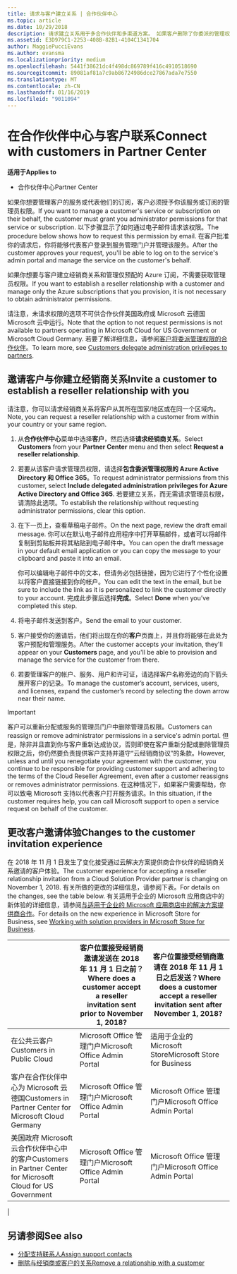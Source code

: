 ```yaml
---
title: 请求与客户建立关系 | 合作伙伴中心
ms.topic: article
ms.date: 10/29/2018
description: 请求建立关系用于多合作伙伴和多渠道方案。 如果客户删除了你委派的管理权限，并且你需要恢复它们才可以提供预配或支持，请求建立关系也十分有用。
ms.assetid: E3D979C1-2253-408B-82B1-4104C1341704
author: MaggiePucciEvans
ms.author: evansma
ms.localizationpriority: medium
ms.openlocfilehash: 5441f38621dc4f498dc869789f416c4910518690
ms.sourcegitcommit: 89081af81a7c9ab86724986dce27867ada7e7550
ms.translationtype: MT
ms.contentlocale: zh-CN
ms.lasthandoff: 01/16/2019
ms.locfileid: "9011094"
---
```

# <a name="connect-with-customers-in-partner-center"></a><span data-ttu-id="da3fe-104">在合作伙伴中心与客户联系</span><span class="sxs-lookup"><span data-stu-id="da3fe-104">Connect with customers in Partner Center</span></span>

**<span data-ttu-id="da3fe-105">适用于</span><span class="sxs-lookup"><span data-stu-id="da3fe-105">Applies to</span></span>**

-  <span data-ttu-id="da3fe-106">合作伙伴中心</span><span class="sxs-lookup"><span data-stu-id="da3fe-106">Partner Center</span></span>

<span data-ttu-id="da3fe-107">如果你想要管理客户的服务或代表他们的订阅，客户必须授予你该服务或订阅的管理员权限。</span><span class="sxs-lookup"><span data-stu-id="da3fe-107">If you want to manage a customer's service or subscription on their behalf, the customer must grant you administrator permissions for that service or subscription.</span></span> <span data-ttu-id="da3fe-108">以下步骤显示了如何通过电子邮件请求该权限。</span><span class="sxs-lookup"><span data-stu-id="da3fe-108">The procedure below shows how to request this permission by email.</span></span> <span data-ttu-id="da3fe-109">在客户批准你的请求后，你将能够代表客户登录到服务管理门户并管理该服务。</span><span class="sxs-lookup"><span data-stu-id="da3fe-109">After the customer approves your request, you'll be able to log on to the service's admin portal and manage the service on the customer's behalf.</span></span>

<span data-ttu-id="da3fe-110">如果你想要与客户建立经销商关系和管理仅预配的 Azure 订阅，不需要获取管理员权限。</span><span class="sxs-lookup"><span data-stu-id="da3fe-110">If you want to establish a reseller relationship with a customer and manage only the Azure subscriptions that you provision, it is not necessary to obtain administrator permissions.</span></span>

<span data-ttu-id="da3fe-111">请注意，未请求权限的选项不可供合作伙伴美国政府或 Microsoft 云德国 Microsoft 云中运行。</span><span class="sxs-lookup"><span data-stu-id="da3fe-111">Note that the option to not request permissions is not available to partners operating in Microsoft Cloud for US Government or Microsoft Cloud Germany.</span></span> <span data-ttu-id="da3fe-112">若要了解详细信息，请参阅[客户将委派管理权限的合作伙伴](https://docs.microsoft.com/en-us/partner-center/customers_revoke_admin_privileges)。</span><span class="sxs-lookup"><span data-stu-id="da3fe-112">To learn more, see [Customers delegate administration privileges to partners](https://docs.microsoft.com/en-us/partner-center/customers_revoke_admin_privileges).</span></span>


## <a name="invite-a-customer-to-establish-a-reseller-relationship-with-you"></a><span data-ttu-id="da3fe-113">邀请客户与你建立经销商关系</span><span class="sxs-lookup"><span data-stu-id="da3fe-113">Invite a customer to establish a reseller relationship with you</span></span>

<span data-ttu-id="da3fe-114">请注意，你可以请求经销商关系将客户从其所在国家/地区或在同一个区域内。</span><span class="sxs-lookup"><span data-stu-id="da3fe-114">Note, you can request a reseller relationship with a customer from within your country or your same region.</span></span>

1.  <span data-ttu-id="da3fe-115">从**合作伙伴中心**菜单中选择**客户**，然后选择**请求经销商关系**。</span><span class="sxs-lookup"><span data-stu-id="da3fe-115">Select **Customers** from your **Partner Center** menu and then select **Request a reseller relationship**.</span></span>

2.  <span data-ttu-id="da3fe-116">若要从该客户请求管理员权限，请选择**包含委派管理权限的 Azure Active Directory 和 Office 365**。</span><span class="sxs-lookup"><span data-stu-id="da3fe-116">To request administrator permissions from this customer, select **Include delegated administration privileges for Azure Active Directory and Office 365**.</span></span> <span data-ttu-id="da3fe-117">若要建立关系，而无需请求管理员权限，请清除此选项。</span><span class="sxs-lookup"><span data-stu-id="da3fe-117">To establish the relationship without requesting administrator permissions, clear this option.</span></span> 

3.  <span data-ttu-id="da3fe-118">在下一页上，查看草稿电子邮件。</span><span class="sxs-lookup"><span data-stu-id="da3fe-118">On the next page, review the draft email message.</span></span> <span data-ttu-id="da3fe-119">你可以在默认电子邮件应用程序中打开草稿邮件，或者可以将邮件复制到剪贴板并将其粘贴到电子邮件中。</span><span class="sxs-lookup"><span data-stu-id="da3fe-119">You can open the draft message in your default email application or you can copy the message to your clipboard and paste it into an email.</span></span> 

    <span data-ttu-id="da3fe-120">你可以编辑电子邮件中的文本，但请务必包括链接，因为它进行了个性化设置以将客户直接链接到你的帐户。</span><span class="sxs-lookup"><span data-stu-id="da3fe-120">You can edit the text in the email, but be sure to include the link as it is personalized to link the customer directly to your account.</span></span> <span data-ttu-id="da3fe-121">完成此步骤后选择**完成**。</span><span class="sxs-lookup"><span data-stu-id="da3fe-121">Select **Done** when you’ve completed this step.</span></span>

3.  <span data-ttu-id="da3fe-122">将电子邮件发送到客户。</span><span class="sxs-lookup"><span data-stu-id="da3fe-122">Send the email to your customer.</span></span>

5.  <span data-ttu-id="da3fe-123">客户接受你的邀请后，他们将出现在你的**客户**页面上，并且你将能够在此处为客户预配和管理服务。</span><span class="sxs-lookup"><span data-stu-id="da3fe-123">After the customer accepts your invitation, they'll appear on your **Customers** page, and you'll be able to provision and manage the service for the customer from there.</span></span>

 
6.  <span data-ttu-id="da3fe-124">若要管理客户的帐户、服务、用户和许可证，请选择客户名称旁边的向下箭头展开客户的记录。</span><span class="sxs-lookup"><span data-stu-id="da3fe-124">To manage the customer’s account, services, users, and licenses, expand the customer’s record by selecting the down arrow near their name.</span></span>


> [!IMPORTANT]  
> <span data-ttu-id="da3fe-125">客户可以重新分配或服务的管理员门户中删除管理员权限。</span><span class="sxs-lookup"><span data-stu-id="da3fe-125">Customers can reassign or remove administrator permissions in a service's admin portal.</span></span> <span data-ttu-id="da3fe-126">但是，除非并且直到你与客户重新达成协议，否则即使在客户重新分配或删除管理员权限之后，你仍然要负责提供客户支持并遵守“云经销商协议”的条款。</span><span class="sxs-lookup"><span data-stu-id="da3fe-126">However, unless and until you renegotiate your agreement with the customer, you continue to be responsible for providing customer support and adhering to the terms of the Cloud Reseller Agreement, even after a customer reassigns or removes administrator permissions.</span></span> <span data-ttu-id="da3fe-127">在这种情况下，如果客户需要帮助，你可以致电 Microsoft 支持以代表客户打开服务请求。</span><span class="sxs-lookup"><span data-stu-id="da3fe-127">In this situation, if the customer requires help, you can call Microsoft support to open a service request on behalf of the customer.</span></span>

## <a name="changes-to-the-customer-invitation-experience"></a><span data-ttu-id="da3fe-128">更改客户邀请体验</span><span class="sxs-lookup"><span data-stu-id="da3fe-128">Changes to the customer invitation experience</span></span>

<span data-ttu-id="da3fe-129">在 2018 年 11 月 1 日发生了变化接受通过云解决方案提供商合作伙伴的经销商关系邀请的客户体验。</span><span class="sxs-lookup"><span data-stu-id="da3fe-129">The customer experience for accepting a reseller relationship invitation from a Cloud Solution Provider partner is changing on November 1, 2018.</span></span> <span data-ttu-id="da3fe-130">有关所做的更改的详细信息，请参阅下表。</span><span class="sxs-lookup"><span data-stu-id="da3fe-130">For details on the changes, see the table below.</span></span> <span data-ttu-id="da3fe-131">有关适用于企业的 Microsoft 应用商店中的新体验的详细信息，请参阅[与适用于企业的 Microsoft 应用商店中的解决方案提供商合作](https://docs.microsoft.com/en-us/microsoft-store/work-with-partner-microsoft-store-business)。</span><span class="sxs-lookup"><span data-stu-id="da3fe-131">For details on the new experience in Microsoft Store for Business, see [Working with solution providers in Microsoft Store for Business](https://docs.microsoft.com/en-us/microsoft-store/work-with-partner-microsoft-store-business).</span></span>

|  | <span data-ttu-id="da3fe-132">客户位置接受经销商邀请发送在 2018 年 11 月 1 日之前？</span><span class="sxs-lookup"><span data-stu-id="da3fe-132">Where does a customer accept a reseller invitation sent prior to November 1, 2018?</span></span> | <span data-ttu-id="da3fe-133">客户位置接受经销商邀请在 2018 年 11 月 1 日之后发送？</span><span class="sxs-lookup"><span data-stu-id="da3fe-133">Where does a customer accept a reseller invitation sent after November 1, 2018?</span></span> |
|---------|---------|---------
| <span data-ttu-id="da3fe-134">在公共云客户</span><span class="sxs-lookup"><span data-stu-id="da3fe-134">Customers in Public Cloud</span></span> | <span data-ttu-id="da3fe-135">Microsoft Office 管理门户</span><span class="sxs-lookup"><span data-stu-id="da3fe-135">Microsoft Office Admin Portal</span></span> | <span data-ttu-id="da3fe-136">适用于企业的 Microsoft Store</span><span class="sxs-lookup"><span data-stu-id="da3fe-136">Microsoft Store for Business</span></span> |
| <span data-ttu-id="da3fe-137">客户在合作伙伴中心为 Microsoft 云德国</span><span class="sxs-lookup"><span data-stu-id="da3fe-137">Customers in Partner Center for Microsoft Cloud Germany</span></span> | <span data-ttu-id="da3fe-138">Microsoft Office 管理门户</span><span class="sxs-lookup"><span data-stu-id="da3fe-138">Microsoft Office Admin Portal</span></span> | <span data-ttu-id="da3fe-139">Microsoft Office 管理门户</span><span class="sxs-lookup"><span data-stu-id="da3fe-139">Microsoft Office Admin Portal</span></span> |
| <span data-ttu-id="da3fe-140">美国政府 Microsoft 云合作伙伴中心中的客户</span><span class="sxs-lookup"><span data-stu-id="da3fe-140">Customers in Partner Center for Microsoft Cloud for US Government</span></span> | <span data-ttu-id="da3fe-141">Microsoft Office 管理门户</span><span class="sxs-lookup"><span data-stu-id="da3fe-141">Microsoft Office Admin Portal</span></span> | <span data-ttu-id="da3fe-142">Microsoft Office 管理门户</span><span class="sxs-lookup"><span data-stu-id="da3fe-142">Microsoft Office Admin Portal</span></span> |
|

## <a name="see-also"></a><span data-ttu-id="da3fe-143">另请参阅</span><span class="sxs-lookup"><span data-stu-id="da3fe-143">See also</span></span>

- [<span data-ttu-id="da3fe-144">分配支持联系人</span><span class="sxs-lookup"><span data-stu-id="da3fe-144">Assign support contacts</span></span>](assign-support-contacts.md)
- [<span data-ttu-id="da3fe-145">删除与经销商或客户的关系</span><span class="sxs-lookup"><span data-stu-id="da3fe-145">Remove a relationship with a customer</span></span>](remove-a-relationship.md)